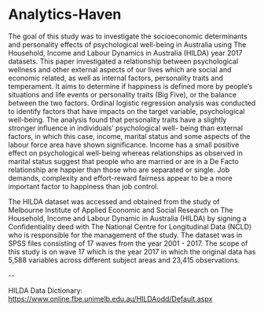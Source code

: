 # Analytics-Haven

The goal of this study was to investigate the socioeconomic determinants and personality effects of psychological well-being in Australia using The Household, Income and Labour Dynamics in Australia (HILDA) year 2017 datasets. This paper investigated a relationship between psychological wellness and other external aspects of our lives which are social and economic related, as well as internal factors, personality traits and temperament. It aims to determine if happiness is defined more by people’s situations and life events or personality traits (Big Five), or the balance between the two factors. Ordinal logistic regression analysis was conducted to identify factors that have impacts on the target variable, psychological well-being. The analysis found that personality traits have a slightly stronger influence in individuals’ psychological well- being than external factors, in which this case, income, marital status and some aspects of the labour force area have shown significance. Income has a small positive effect on psychological well-being whereas relationships as observed in marital status suggest that people who are married or are in a De Facto relationship are happier than those who are separated or single. Job demands, complexity and effort-reward fairness appear to be a more important factor to happiness than job control.


The HILDA dataset was accessed and obtained from the study of Melbourne Institute of Applied Economic and Social Research on The Household, Income and Labour Dynamic in Australia (HILDA) by signing a Confidentiality deed with The National Centre for Longitudinal Data (NCLD) who is responsible for the management of the study. The dataset was in SPSS files consisting of 17 waves from the year 2001 - 2017. The scope of this study is on wave 17 which is the year 2017 in which the original data has 5,588 variables across different subject areas and 23,415 observations.

--

HILDA Data Dictionary:
https://www.online.fbe.unimelb.edu.au/HILDAodd/Default.aspx

